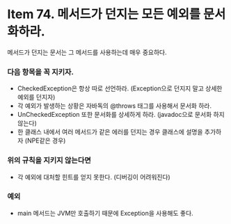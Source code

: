 # Item 74. 메서드가 던지는 모든 예외를 문서화하라.

메서드가 던지는 문서는 그 메서드를 사용하는데 매우 중요하다.

### 다음 항목을 꼭 지키자.

- CheckedException은 항상 따로 선언하라. (Exception으로 던지지 말고 상세한 예외를 던지자)
- 각 예외가 발생하는 상황은 자바독의 @throws 태그를 사용해서 문서화 하라.
- UnCheckedException 또한 문서화를 상세하게 하라. (javadoc으로 문서화 하지 않는다)
- 한 클래스 내에서 여러 메서드가 같은 에러를 던지는 경우 클래스에 설명을 추가하자 (NPE같은 경우)

### 위의 규칙을 지키지 않는다면

- 각 예외에 대처할 힌트를 얻지 못한다. (디버깅이 어려워진다)

### 예외

- main 메서드는 JVM만 호출하기 때문에 Exception을 사용해도 좋다.
